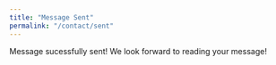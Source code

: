 ```yaml
---
title: "Message Sent"
permalink: "/contact/sent"
---
```



<p class="mb-4">Message sucessfully sent!  We look forward to reading your message!</p>

